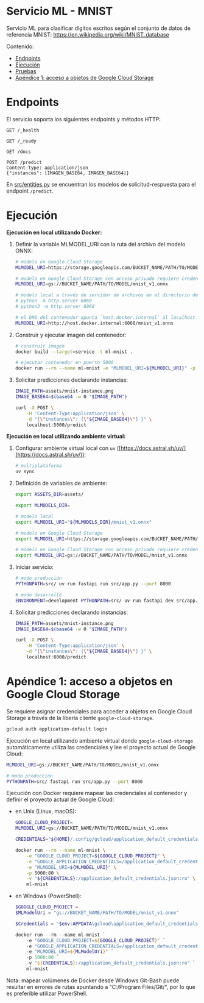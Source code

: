 # Servicio ML - MNIST

Servicio ML para clasificar digitos escritos según el conjunto de datos de referencia MNIST: https://en.wikipedia.org/wiki/MNIST_database

Contenido:
- [Endpoints](#endpoints)
- [Ejecución](#ejecución)
- [Pruebas](#pruebas)
- [Apéndice 1: acceso a objetos de Google Cloud Storage](#apéndice-1-acceso-a-objetos-en-google-cloud-storage)


# Endpoints

El servicio soporta los siguientes endpoints y métodos HTTP:
```
GET /_health

GET /_ready

GET /docs

POST /predict
Content-Type: application/json
{"instances": [IMAGEN_BASE64, IMAGEN_BASE64]}
```

En [src/entities.py](src/entities.py) se encuentran los modelos de solicitud-respuesta para el endpoint `/predict`.


# Ejecución

**Ejecución en local utilizando Docker:**

1. Definir la variable MLMODEL_URI con la ruta del archivo del modelo ONNX:
    ```sh
    # modelo en Google Cloud Storage
    MLMODEL_URI=https://storage.googleapis.com/BUCKET_NAME/PATH/TO/MODEL/mnist_v1.onnx

    # modelo en Google Cloud Storage con acceso privado requiere credenciales (ver apéndice 1)
    MLMODEL_URI=gs://BUCKET_NAME/PATH/TO/MODEL/mnist_v1.onnx
    
    # modelo local a través de servidor de archivos en el directorio de modelos
    # python -m http.server 6060
    # python3 -m http.server 6060

    # el DNS del contenedor apunta `host.docker.internal` al localhost del host de Docker
    MLMODEL_URI=http://host.docker.internal:6060/mnist_v1.onnx
    ```

2. Construir y ejecutar imagen del contenedor:
    ```sh
    # construir imagen
    docker build --target=service -t ml-mnist .

    # ejecutar contenedor en puerto 5000
    docker run --rm --name ml-mnist -e "MLMODEL_URI=${MLMODEL_URI}" -p 5000:80 ml-mnist
    ```

3. Solicitar predicciones declarando instancias:
    ```sh
    IMAGE_PATH=assets/mnist-instance.png
    IMAGE_BASE64=$(base64 -w 0 "$IMAGE_PATH")

    curl -X POST \
        -H 'Content-Type:application/json' \
        -d "{\"instances\": [\"${IMAGE_BASE64}\"] }" \
        localhost:5000/predict
    ```

**Ejecución en local utilizando ambiente virtual:**
1. Configurar ambiente virtual local con `uv` ([https://docs.astral.sh/uv/](https://docs.astral.sh/uv/)):
    ```sh
    # multiplataforma 
    uv sync
    ```

2. Definición de variables de ambiente:
    ```sh
    export ASSETS_DIR=assets/

    export MLMODELS_DIR=

    # modelo local
    export MLMODEL_URI="${MLMODELS_DIR}/mnist_v1.onnx"

    # modelo en Google Cloud Storage
    export MLMODEL_URI=https://storage.googleapis.com/BUCKET_NAME/PATH/TO/MODEL/mnist_v1.onnx

    # modelo en Google Cloud Storage con acceso privado requiere credenciales (ver apéndice 1)
    export MLMODEL_URI=gs://BUCKET_NAME/PATH/TO/MODEL/mnist_v1.onnx
    ```

3. Iniciar servicio:
    ```sh
    # modo producción
    PYTHONPATH=src/ uv run fastapi run src/app.py --port 8000

    # modo desarrollo
    ENVIRONMENT=development PYTHONPATH=src/ uv run fastapi dev src/app.py --port 8000
    ```

3. Solicitar predicciones declarando instancias:
    ```sh
    IMAGE_PATH=assets/mnist-instance.png
    IMAGE_BASE64=$(base64 -w 0 "$IMAGE_PATH")

    curl -X POST \
        -H 'Content-Type:application/json' \
        -d "{\"instances\": [\"${IMAGE_BASE64}\"] }" \
        localhost:8000/predict
    ```


# Apéndice 1: acceso a objetos en Google Cloud Storage

Se requiere asignar credenciales para acceder a objetos en Google Cloud Storage a través de la libería cliente `google-cloud-storage`.
```sh
gcloud auth application-default login
```

Ejecución en local utilizando ambiente virtual donde `google-cloud-storage` automáticamente utiliza las credenciales y lee el proyecto actual de Google Cloud:
```sh
MLMODEL_URI=gs://BUCKET_NAME/PATH/TO/MODEL/mnist_v1.onnx

# modo producción
PYTHONPATH=src/ fastapi run src/app.py --port 8000
```

Ejecución con Docker requiere mapear las credenciales al contenedor y definir el proyecto actual de Google Cloud:
- en Unix (Linux, macOS):
    ```sh
    GOOGLE_CLOUD_PROJECT=
    MLMODEL_URI=gs://BUCKET_NAME/PATH/TO/MODEL/mnist_v1.onnx

    CREDENTIALS="${HOME}/.config/gcloud/application_default_credentials.json"

    docker run --rm --name ml-mnist \
        -e "GOOGLE_CLOUD_PROJECT=${GOOGLE_CLOUD_PROJECT}" \
        -e "GOOGLE_APPLICATION_CREDENTIALS=/application_default_credentials.json" \
        -e "MLMODEL_URI=${MLMODEL_URI}" \
        -p 5000:80 \
        -v "${CREDENTIALS}:/application_default_credentials.json:ro" \
        ml-mnist
    ```

- en Windows (PowerShell):
    ```powershell
    $GOOGLE_CLOUD_PROJECT =
    $MLModelUri = "gs://BUCKET_NAME/PATH/TO/MODEL/mnist_v1.onnx"

    $Credentials = "$env:APPDATA\gcloud\application_default_credentials.json"
    
    docker run --rm --name ml-mnist `
        -e "GOOGLE_CLOUD_PROJECT=${GOOGLE_CLOUD_PROJECT}" `
        -e "GOOGLE_APPLICATION_CREDENTIALS=/application_default_credentials.json" `
        -e "MLMODEL_URI=${MLModelUri}" `
        -p 5000:80 `
        -v "${CREDENTIALS}:/application_default_credentials.json:ro" `
        ml-mnist
    ```

Nota: mapear volúmenes de Docker desde Windows Git-Bash puede resultar en errores de rutas apuntando a "C:/Program Files/Git/", por lo que es preferible utilizar PowerShell.

